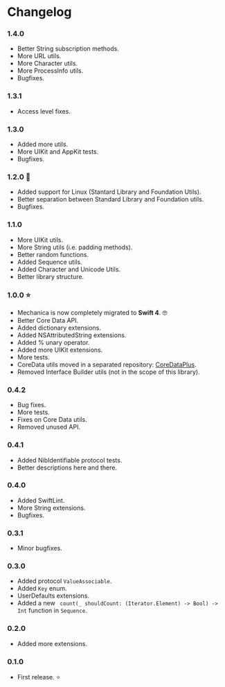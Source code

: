 # Changelog

### 1.4.0
- Better String subscription methods.
- More URL utils.
- More Character utils.
- More ProcessInfo utils.
- Bugfixes.

### 1.3.1
- Access level fixes.

### 1.3.0
- Added more utils.
- More UIKit and AppKit tests.
- Bugfixes. 

### 1.2.0 🐧
- Added support for Linux (Stantard Library and Foundation Utils).
- Better separation between Standard Library and Foundation utils.
- Bugfixes.

### 1.1.0

- More UIKit utils.
- More String utils (i.e. padding methods).
- Better random functions.
- Added Sequence utils.
- Added Character and Unicode Utils.
- Better library structure.

### 1.0.0 ⭐

- Mechanica is now completely migrated to **Swift 4**.  🤓
- Better Core Data API.
- Added dictionary extensions.
- Added NSAttributedString extensions.
- Added % unary operator.
- Added more UIKit extensions.
- More tests.
- CoreData utils moved in a separated repository: [CoreDataPlus](https://github.com/tinrobots/coredataplus).
- Removed Interface Builder utils (not in the scope of this library).

### 0.4.2

- Bug fixes.
- More tests.
- Fixes on Core Data utils.
- Removed unused API.

### 0.4.1

- Added NibIdentifiable protocol tests.
- Better descriptions here and there.

### 0.4.0

- Added SwiftLint.
- More String extensions.
- Bugfixes.

### 0.3.1

- Minor bugfixes.

### 0.3.0

- Added protocol `ValueAssociable`.
- Added `Key` enum.
- UserDefaults extensions.
- Added a new ` count(_ shouldCount: (Iterator.Element) -> Bool) -> Int` function in `Sequence`.

### 0.2.0

- Added more extensions.

### 0.1.0

- First release. ⭐
